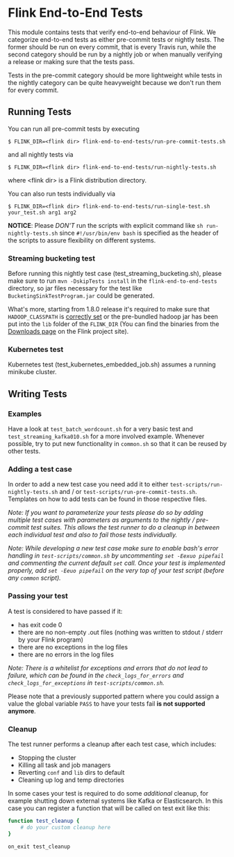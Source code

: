 # Flink End-to-End Tests

This module contains tests that verify end-to-end behaviour of Flink. We
categorize end-to-end tests as either pre-commit tests or nightly tests. The
former should be run on every commit, that is every Travis run, while the second
category should be run by a nightly job or when manually verifying a release or
making sure that the tests pass.

Tests in the pre-commit category should be more lightweight while tests in the
nightly category can be quite heavyweight because we don't run them for every
commit.

## Running Tests
You can run all pre-commit tests by executing

```
$ FLINK_DIR=<flink dir> flink-end-to-end-tests/run-pre-commit-tests.sh
```

and all nightly tests via

```
$ FLINK_DIR=<flink dir> flink-end-to-end-tests/run-nightly-tests.sh
```

where \<flink dir\> is a Flink distribution directory.

You can also run tests individually via

```
$ FLINK_DIR=<flink dir> flink-end-to-end-tests/run-single-test.sh your_test.sh arg1 arg2
```

**NOTICE**: Please _DON'T_ run the scripts with explicit command like ```sh run-nightly-tests.sh``` since ```#!/usr/bin/env bash``` is specified as the header of the scripts to assure flexibility on different systems.

### Streaming bucketing test

Before running this nightly test case (test_streaming_bucketing.sh), please make sure to run `mvn -DskipTests install` in the `flink-end-to-end-tests` directory, so jar files necessary for the test like `BucketingSinkTestProgram.jar` could be generated.

What's more, starting from 1.8.0 release it's required to make sure that `HADOOP_CLASSPATH` is [correctly set](https://ci.apache.org/projects/flink/flink-docs-stable/ops/deployment/hadoop.html) or the pre-bundled hadoop jar has been put into the `lib` folder of the `FLINK_DIR` (You can find the binaries from the [Downloads page](http://flink.apache.org/downloads.html) on the Flink project site).

### Kubernetes test

Kubernetes test (test_kubernetes_embedded_job.sh) assumes a running minikube cluster.

## Writing Tests

### Examples
Have a look at `test_batch_wordcount.sh` for a very basic test and
`test_streaming_kafka010.sh` for a more involved example. Whenever possible, try
to put new functionality in `common.sh` so that it can be reused by other tests.

### Adding a test case
In order to add a new test case you need add it to either `test-scripts/run-nightly-tests.sh` and / or `test-scripts/run-pre-commit-tests.sh`. Templates on how to add tests can be found in those respective files.

_Note: If you want to parameterize your tests please do so by adding multiple test cases with parameters as arguments to the nightly / pre-commit test suites. This allows the test runner to do a cleanup in between each individual test and also to fail those tests individually._

_Note: While developing a new test case make sure to enable bash's error handling in `test-scripts/common.sh` by uncommenting `set -Eexuo pipefail` and commenting the current default `set` call. Once your test is implemented properly, add `set -Eeuo pipefail` on the very top of your test script (before any `common` script)._

### Passing your test
A test is considered to have passed if it:
- has exit code 0
- there are no non-empty .out files (nothing was written to stdout / stderr by your Flink program)
- there are no exceptions in the log files
- there are no errors in the log files

_Note: There is a whitelist for exceptions and errors that do not lead to failure, which can be found in the `check_logs_for_errors` and `check_logs_for_exceptions` in `test-scripts/common.sh`._

Please note that a previously supported pattern where you could assign a value the global variable `PASS` to have your tests fail **is not supported anymore**.

### Cleanup
The test runner performs a cleanup after each test case, which includes:
- Stopping the cluster
- Killing all task and job managers
- Reverting `conf` and `lib` dirs to default
- Cleaning up log and temp directories

In some cases your test is required to do some *additional* cleanup, for example shutting down external systems like Kafka or Elasticsearch. In this case you can register a function that will be called on test exit like this:

```sh
function test_cleanup {
    # do your custom cleanup here
}

on_exit test_cleanup
```
